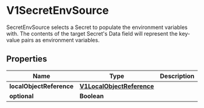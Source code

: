 

# V1SecretEnvSource

SecretEnvSource selects a Secret to populate the environment variables with.  The contents of the target Secret's Data field will represent the key-value pairs as environment variables.
## Properties

Name | Type | Description | Notes
------------ | ------------- | ------------- | -------------
**localObjectReference** | [**V1LocalObjectReference**](V1LocalObjectReference.md) |  |  [optional]
**optional** | **Boolean** |  |  [optional]



